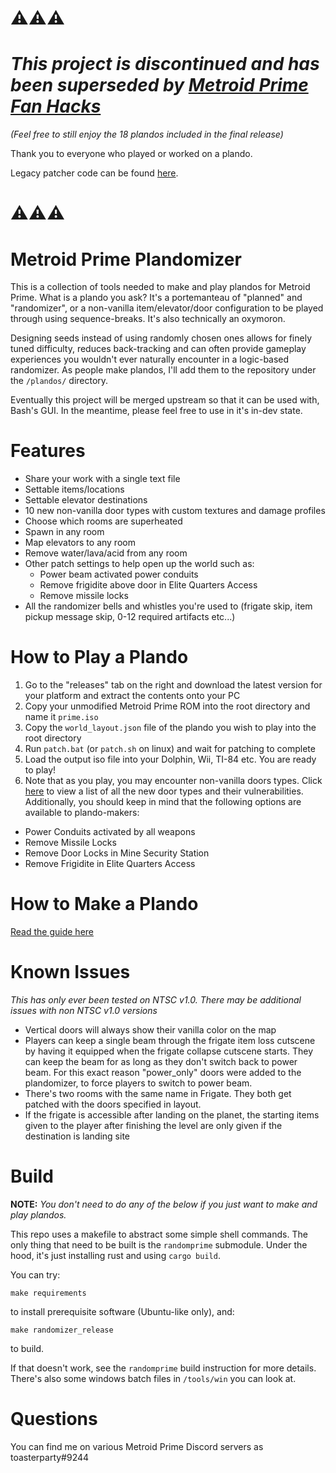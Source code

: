# ⚠️⚠️⚠️

# *This project is discontinued and has been superseded by [Metroid Prime Fan Hacks](https://github.com/toasterparty/metroid-prime-fanhacks)*

*(Feel free to still enjoy the 18 plandos included in the final release)*

Thank you to everyone who played or worked on a plando.

Legacy patcher code can be found [here](https://github.com/toasterparty/randomprime/tree/legacy-plando).

# ⚠️⚠️⚠️

# Metroid Prime Plandomizer

This is a collection of tools needed to make and play plandos for Metroid Prime. What is a plando you ask? It's a portemanteau of "planned" and "randomizer", or a non-vanilla item/elevator/door configuration to be played through using sequence-breaks. It's also technically an oxymoron.

Designing seeds instead of using randomly chosen ones allows for finely tuned difficulty, reduces back-tracking and can often provide gameplay experiences you wouldn't ever naturally encounter in a logic-based randomizer. As people make plandos, I'll add them to the repository under the `/plandos/` directory.

Eventually this project will be merged upstream so that it can be used with, Bash's GUI. In the meantime, please feel free to use in it's in-dev state.

# Features
- Share your work with a single text file
- Settable items/locations
- Settable elevator destinations
- 10 new non-vanilla door types with custom textures and damage profiles
- Choose which rooms are superheated
- Spawn in any room
- Map elevators to any room
- Remove water/lava/acid from any room
- Other patch settings to help open up the world such as:
    - Power beam activated power conduits
    - Remove frigidite above door in Elite Quarters Access
    - Remove missile locks
- All the randomizer bells and whistles you're used to (frigate skip, item pickup message skip, 0-12 required artifacts etc...)

# How to Play a Plando
1. Go to the "releases" tab on the right and download the latest version for your platform and extract the contents onto your PC
2. Copy your unmodified Metroid Prime ROM into the root directory and name it `prime.iso`
3. Copy the `world_layout.json` file of the plando you wish to play into the root directory
4. Run `patch.bat` (or `patch.sh` on linux) and wait for patching to complete
5. Load the output iso file into your Dolphin, Wii, TI-84 etc. You are ready to play!
6. Note that as you play, you may encounter non-vanilla doors types. Click [here](https://github.com/blakespangenberg/metroid-prime-plandomizer/blob/main/doc/doors/readme.md) to view a list of all the new door types and their vulnerabilities. Additionally, you should keep in mind that the following options are available to plando-makers:
- Power Conduits activated by all weapons
- Remove Missile Locks
- Remove Door Locks in Mine Security Station
- Remove Frigidite in Elite Quarters Access

# How to Make a Plando
[Read the guide here](https://github.com/blakespangenberg/metroid-prime-plandomizer/tree/main/doc/readme.md)

# Known Issues
*This has only ever been tested on NTSC v1.0. There may be additional issues with non NTSC v1.0 versions*
- Vertical doors will always show their vanilla color on the map
- Players can keep a single beam through the frigate item loss cutscene by having it equipped when the frigate collapse cutscene starts. They can keep the beam for as long as they don't switch back to power beam. For this exact reason "power_only" doors were added to the plandomizer, to force players to switch to power beam.
- There's two rooms with the same name in Frigate. They both get patched with the doors specified in layout.
- If the frigate is accessible after landing on the planet, the starting items given to the player after finishing the level are only given if the destination is landing site

# Build

**NOTE:** *You don't need to do any of the below if you just want to make and play plandos.*

This repo uses a makefile to abstract some simple shell commands. The only thing that need to be built is the `randomprime` submodule. Under the hood, it's just installing rust and using `cargo build`.

You can try:

```
make requirements
```
to install prerequisite software (Ubuntu-like only), and:

```
make randomizer_release
```
to build.

If that doesn't work, see the `randomprime` build instruction for more details. There's also some windows batch files in `/tools/win` you can look at.

# Questions
You can find me on various Metroid Prime Discord servers as toasterparty#9244
